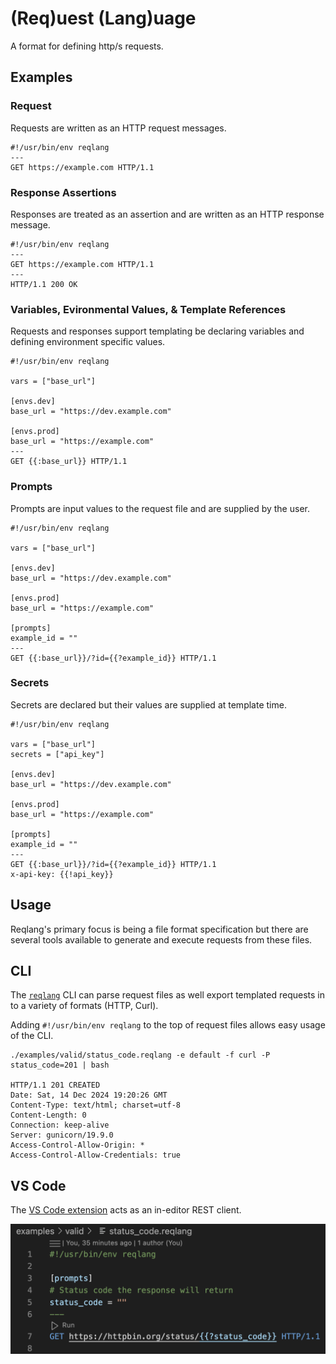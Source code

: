 # (Req)uest (Lang)uage

A format for defining http/s requests.

## Examples

### Request

Requests are written as an HTTP request messages.

```reqlang
#!/usr/bin/env reqlang
---
GET https://example.com HTTP/1.1
```

### Response Assertions

Responses are treated as an assertion and are written as an HTTP response message.

```reqlang
#!/usr/bin/env reqlang
---
GET https://example.com HTTP/1.1
---
HTTP/1.1 200 OK
```

### Variables, Evironmental Values, & Template References

Requests and responses support templating be declaring variables and defining environment specific values.

```reqlang
#!/usr/bin/env reqlang

vars = ["base_url"]

[envs.dev]
base_url = "https://dev.example.com"

[envs.prod]
base_url = "https://example.com"
---
GET {{:base_url}} HTTP/1.1
```

### Prompts

Prompts are input values to the request file and are supplied by the user.

```reqlang
#!/usr/bin/env reqlang

vars = ["base_url"]

[envs.dev]
base_url = "https://dev.example.com"

[envs.prod]
base_url = "https://example.com"

[prompts]
example_id = ""
---
GET {{:base_url}}/?id={{?example_id}} HTTP/1.1
```

### Secrets

Secrets are declared but their values are supplied at template time.

```reqlang
#!/usr/bin/env reqlang

vars = ["base_url"]
secrets = ["api_key"]

[envs.dev]
base_url = "https://dev.example.com"

[envs.prod]
base_url = "https://example.com"

[prompts]
example_id = ""
---
GET {{:base_url}}/?id={{?example_id}} HTTP/1.1
x-api-key: {{!api_key}}
```

## Usage

Reqlang's primary focus is being a file format specification but there are several tools available to generate and execute requests from these files.

## CLI

The [`reqlang`](./cli) CLI can parse request files as well export templated requests in to a variety of formats (HTTP, Curl).

Adding `#!/usr/bin/env reqlang` to the top of request files allows easy usage of the CLI.

```shell
./examples/valid/status_code.reqlang -e default -f curl -P status_code=201 | bash

HTTP/1.1 201 CREATED
Date: Sat, 14 Dec 2024 19:20:26 GMT
Content-Type: text/html; charset=utf-8
Content-Length: 0
Connection: keep-alive
Server: gunicorn/19.9.0
Access-Control-Allow-Origin: *
Access-Control-Allow-Credentials: true
```

## VS Code

The [VS Code extension](./vsc) acts as an in-editor REST client.

![VS Code Extension Screenshot](./vsc/screenshot.png)
